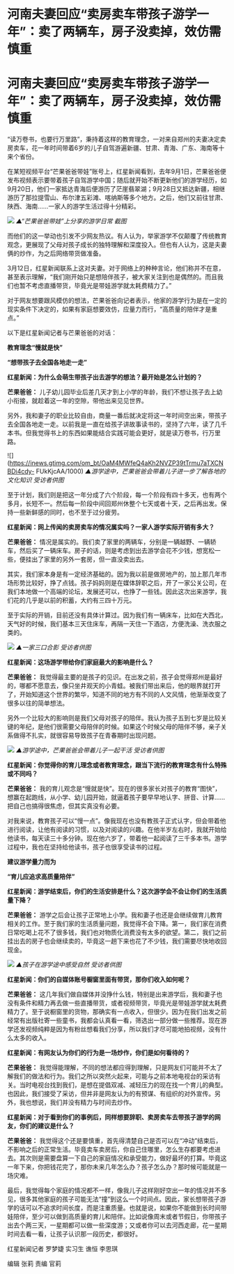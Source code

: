 # 河南夫妻回应“卖房卖车带孩子游学一年”：卖了两辆车，房子没卖掉，效仿需慎重

# 河南夫妻回应“卖房卖车带孩子游学一年”：卖了两辆车，房子没卖掉，效仿需慎重

“读万卷书，也要行万里路”，秉持着这样的教育理念，一对来自郑州的夫妻决定卖房卖车，花一年时间带着6岁的儿子自驾游遍新疆、甘肃、青海、广东、海南等十来个省份。

在某短视频平台“芒果爸爸带娃”账号上，红星新闻看到，去年9月1日，芒果爸爸便发布视频表示要带着孩子自驾游学中国；随后就开始不断更新他们的游学经历，如9月20日，他们一家抵达青海后便游历了茫崖翡翠湖；9月28日又抵达新疆，相继游历了那拉提雪山、布尔津五彩滩、喀纳斯等多个地方。之后，他们又前往甘肃、陕西、海南……一家人的游学生活过得十分精彩。

![](https://inews.gtimg.com/om_bt/OvJFBZVtE4EYdIX6cG2d2zpg0UHoZHQkClF9oYy1OfTCsAA/1000)
_▲“芒果爸爸带娃”上分享的游学日常 截图_

而他们的这一举动也引发不少网友热议。有人认为，举家游学不仅颠覆了传统教育观念，更展现了父母对孩子成长的独特理解和深度投入。但也有人认为，这是夫妻俩的炒作，为之后网络带货做准备。

3月12日，红星新闻联系上这对夫妻。对于网络上的种种言论，他们称并不在意，甚至表示理解，“我们刚开始只是想陪伴孩子，被大家关注到也是偶然的。而且我们也暂不考虑直播带货，毕竟光是带娃游学就太耗费精力了。”

对于网友想要跟风模仿的想法，芒果爸爸向记者表示，他家的游学行为是在一定的现实条件下决定的，如果有家庭想要效仿，应量力而行，“高质量的陪伴才是重点。”

以下是红星新闻记者与芒果爸爸的对话：

**教育理念“慢就是快”**

**“想带孩子去全国各地走一走”**

**红星新闻：为什么会萌生带孩子出去游学的想法？最开始是怎么计划的？**

**芒果爸爸：** 儿子幼儿园毕业后差几天才到上小学的年龄，我们不想让孩子去上幼小衔接，就趁着这一年的空隙，带他出来见见世界。

另外，我和妻子的职业比较自由，商量一番后就决定将这一年时间空出来，带孩子去全国各地走一走。以前我是一直在给孩子讲故事读书的，坚持了六年，读了几千本书。但我觉得书上的东西如果能结合实践可能会更好，就是读万卷书，行万里路。

![](https://inews.gtimg.com/om_bt/OaM4MWfeQ4aKh2NVZP39tTrmu7aTXCNBDi4cdy-
FUkKjcAA/1000) _▲游学途中，芒果爸爸会带着儿子进一步了解各地的文化知识 受访者供图_

至于计划，我们则是把这一年分成了六个阶段，每一个阶段有四十多天，也有两个多月，长短不一。然后每一阶段中间回郑州休整个七天或者十天，之后再出发。保持一些新鲜感的同时，也不至于过分疲劳。

**红星新闻：网上传闻的卖房卖车的情况属实吗？一家人游学实际开销有多大？**

**芒果爸爸：**
情况是属实的。我们卖了家里的两辆车，分别是一辆越野、一辆轿车，然后买了一辆床车。房子的话，则是考虑到出去游学会花不少钱，想宽松一些，便挂出了家里的另外一套房，但一直没卖出去。

其实，我们家本身是有一定经济基础的。因为我以前是做房地产的，加上那几年市场形势比较好，挣了点钱。孩子妈妈则是在媒体辞职之后，开了一家公关公司，在我们本地做一个高端的论坛，发展还可以，也挣了一些钱。因此这次出来游学，我们花的几乎是以前的积蓄，大约有三四十万元。

至于实际的开销，目前还没有具体计算过。因为我们有一辆床车，比如在大西北，天气好的时候，我们基本三天住床车，再隔一天住一下酒店，方便洗澡、洗衣服之类的。

![](https://inews.gtimg.com/om_bt/OKIFc5I8tpBmVBhQ8UKxcLNYnxhfKshF0rvbp0aF7rdroAA/1000)
_▲一家三口合影 受访者供图_

**红星新闻：这场游学带给你们家庭最大的影响是什么？**

**芒果爸爸：**
我觉得最主要的是孩子的见识。在出发之前，孩子会觉得郑州是最好的，哪都不愿意去，像只坐井观天的小青蛙。被我们带出来后，他的眼界就打开了，开始知道这个世界的繁华，知道不同的地方有不同的人文风情，他渐渐改变了很多以往的简单想法。

另外一个比较大的影响则是我们父母对孩子的陪伴。我认为孩子五到七岁是比较关键的年纪，是他们很需要父母陪伴的时候。如果这个时候父母的陪伴不够，亲子关系做得不扎实，就很容易导致孩子在青春期时出现问题。

![](https://inews.gtimg.com/om_bt/OB9DVni5DEWTvVhJJyxQlZcGWGVYi5cZKCMFNuMH3fqTwAA/1000)
_▲游学途中，芒果爸爸会带着儿子一起干活 受访者供图_

**红星新闻：你觉得你的育儿理念或者教育理念，跟当下流行的教育理念有什么特殊或不同吗？**

**芒果爸爸：**
我的育儿观念是“慢就是快”。现在的很多家长对孩子的教育“图快”，想赢在起跑线，从小学、幼儿园开始，就逼着孩子要早早地认字、拼音、计算……把自己也搞得很焦虑，但其实真没有必要。

对我来说，教育孩子可以“慢一点”。像我现在也没有教孩子正式认字，但会带着他进行阅读，让他有阅读的习惯，以及对阅读的兴趣。在他半岁左右时，我就开始给他读书，每天读三十多分钟。现在他六岁了，带着他一起阅读了三千多本书。游学过程中，我也在坚持给他读书，孩子也很享受读书的过程。

**建议游学量力而为**

**“育儿应追求高质量陪伴”**

**红星新闻：游学结束后，你们的生活安排是什么？这次游学会不会让你们的生活质量下降？**

**芒果爸爸：**
游学之后会让孩子正常地上小学。我和妻子也还是会继续做育儿教育相关的工作。至于我们家的生活质量问题，我觉得不会下降。第一，我们家在消费日常吃喝上花不了很多钱，我们也对物质化消费没有太多的欲望。第二，我们之前挂出去的房子也会继续卖的，毕竟这一趟下来也花了不少钱，我们需要尽快地收回现金。

![](https://inews.gtimg.com/om_bt/OOXwpHekfDV16427mOksbGrZlsFSZ6G9Qm1T0M7ThyPFMAA/1000)
_▲孩子在游学途中感受自然 受访者供图_

**红星新闻：你们的自媒体账号橱窗里面有带货，那你们收入如何呢？**

**芒果爸爸：**
这几年我们做自媒体并没挣什么钱，特别是出来游学后，我和妻子也没有条件和精力再去做一些直播带货，或者视频带货，毕竟光是带娃游学就太耗费精力了。至于说橱窗里的货物，那确实有一点收入，但很少。因为在我们出发之前经常有出版社寄一些童书，我都会认真看一看，筛选出一部分做一些推荐。现在游学还发视频纯粹是因为有粉丝想看我们分享，所以我们才尽可能地拍视频，没有什么太多的收入。

**红星新闻：有网友认为你们的行为是一场炒作，你们是如何看待的？**

**芒果爸爸：**
我觉得能理解，不同的想法都应得到理解，只是网友们可能并不太了解我们的做法和行为。我们之所以突然火起来，可能与之前本地电视台的采访有关。当时电视台找到我们，是想在提倡双减、减轻压力的现在找一个育儿的典型。也因此，我们接受了采访，但并非是网友认为的有预谋、有组织的对外宣传。另外，我也想说，我们并没有精力与时间去炒作。

**红星新闻：对于看到你们的事例后，同样想要辞职、卖房卖车去带孩子游学的网友，你们的建议是什么？**

**芒果爸爸：**
我觉得这个还是要慎重，首先得清楚自己是否可以在“冲动”结束后，不影响之后的正常生活。毕竟卖车卖房后，你自己住哪里，怎么生存都要考虑进去。其次则是需要盘算一下自己的家庭情况和承受能力，做好最坏的打算。毕竟这一年下来，你把钱花完了，那你未来几年怎么办？孩子怎么办？那时候可能就是一场灾难。

最后，我觉得每个家庭的情况都不一样，像我儿子这样刚好空出一年的情况并不多见，很多其他家庭的孩子可能无法“撞”到这么一个时间点。因此，家长想带孩子游学的话可以不追求时间长度，而是注重质量。也就是说，如果你不能做到长时间带娃陪伴，至少可以做到高质量的育儿和陪伴。比如说像周末或者节假日，你带孩子出去个两三天，一星期都可以做一些深度游；又或者你可以去河西走廊，花一星期时间去看一看，让孩子认识那一段历史，都很好。

红星新闻记者 罗梦婕 实习生 谯恒 李思琪

编辑 张莉 责编 官莉

